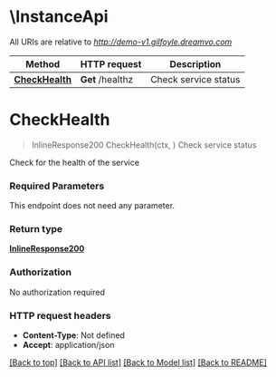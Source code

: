 # \InstanceApi

All URIs are relative to *http://demo-v1.gilfoyle.dreamvo.com*

Method | HTTP request | Description
------------- | ------------- | -------------
[**CheckHealth**](InstanceApi.md#CheckHealth) | **Get** /healthz | Check service status


# **CheckHealth**
> InlineResponse200 CheckHealth(ctx, )
Check service status

Check for the health of the service

### Required Parameters
This endpoint does not need any parameter.

### Return type

[**InlineResponse200**](inline_response_200.md)

### Authorization

No authorization required

### HTTP request headers

 - **Content-Type**: Not defined
 - **Accept**: application/json

[[Back to top]](#) [[Back to API list]](../README.md#documentation-for-api-endpoints) [[Back to Model list]](../README.md#documentation-for-models) [[Back to README]](../README.md)


